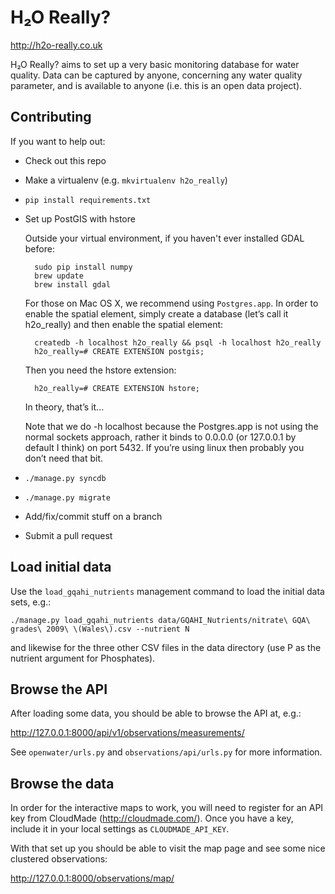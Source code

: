 H₂O Really?
===========

http://h2o-really.co.uk

H₂O Really? aims to set up a very basic monitoring database for water quality.
Data can be captured by anyone, concerning any water quality parameter, and is
available to anyone (i.e. this is an open data project).

Contributing
------------

If you want to help out:

* Check out this repo
* Make a virtualenv (e.g. `mkvirtualenv h2o_really`)
* `pip install requirements.txt`
* Set up PostGIS with hstore

  Outside your virtual environment, if you haven't ever installed GDAL before:

        sudo pip install numpy
        brew update
        brew install gdal


  For those on Mac OS X, we recommend using `Postgres.app`. In order to enable
  the spatial element, simply create a database (let’s call it h2o\_really) and then
  enable the spatial element:

        createdb -h localhost h2o_really && psql -h localhost h2o_really
        h2o_really=# CREATE EXTENSION postgis;
  
  Then you need the hstore extension:

        h2o_really=# CREATE EXTENSION hstore;
  
  In theory, that’s it...

  Note that we do -h localhost because the Postgres.app is not using the normal
  sockets approach, rather it binds to 0.0.0.0 (or 127.0.0.1 by default I
  think) on port 5432. If you’re using linux then probably you don’t need that
  bit.
* `./manage.py syncdb`
* `./manage.py migrate`
* Add/fix/commit stuff on a branch
* Submit a pull request

Load initial data
-----------------

Use the `load_gqahi_nutrients` management command to load the initial data sets, e.g.:

    ./manage.py load_gqahi_nutrients data/GQAHI_Nutrients/nitrate\ GQA\ grades\ 2009\ \(Wales\).csv --nutrient N

and likewise for the three other CSV files in the data directory (use P as the nutrient argument for Phosphates).

Browse the API
--------------
After loading some data, you should be able to browse the API at, e.g.:

http://127.0.0.1:8000/api/v1/observations/measurements/

See `openwater/urls.py` and `observations/api/urls.py` for more information.

Browse the data
---------------
In order for the interactive maps to work, you will need to register for an API key from CloudMade (http://cloudmade.com/).
Once you have a key, include it in your local settings as `CLOUDMADE_API_KEY`.

With that set up you should be able to visit the map page and see some nice clustered observations:

http://127.0.0.1:8000/observations/map/
